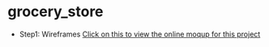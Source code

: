 # grocery_store
* Step1: Wireframes
  [Click on this to view the online moqup for this project](https://app.moqups.com/JhHgYYWkcG/view?ui=0 "grocery_store Online Moqups")
